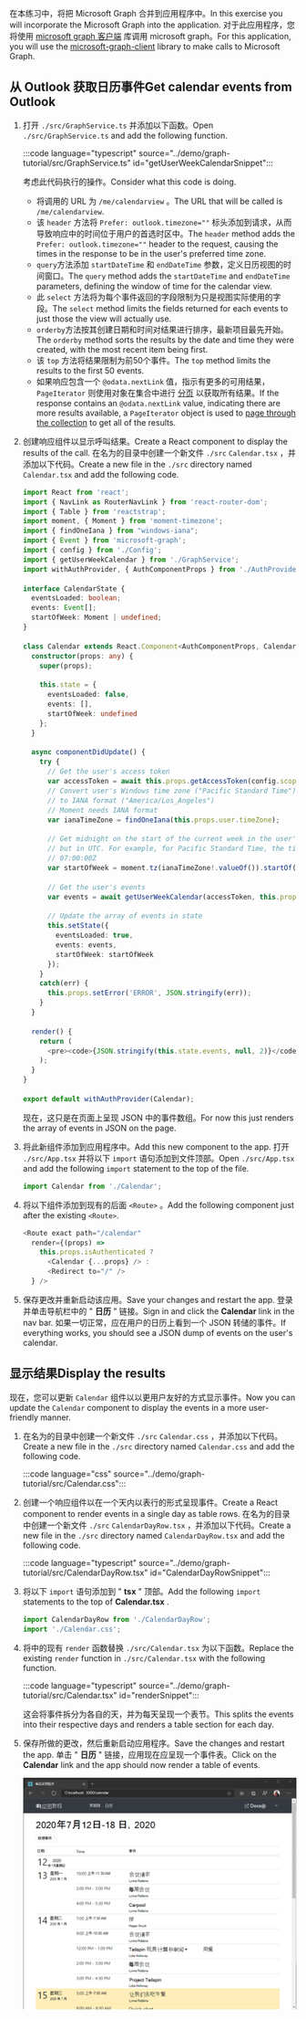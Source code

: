 <!-- markdownlint-disable MD002 MD041 -->

<span data-ttu-id="21932-101">在本练习中，将把 Microsoft Graph 合并到应用程序中。</span><span class="sxs-lookup"><span data-stu-id="21932-101">In this exercise you will incorporate the Microsoft Graph into the application.</span></span> <span data-ttu-id="21932-102">对于此应用程序，您将使用 [microsoft graph 客户端](https://github.com/microsoftgraph/msgraph-sdk-javascript) 库调用 microsoft graph。</span><span class="sxs-lookup"><span data-stu-id="21932-102">For this application, you will use the [microsoft-graph-client](https://github.com/microsoftgraph/msgraph-sdk-javascript) library to make calls to Microsoft Graph.</span></span>

## <a name="get-calendar-events-from-outlook"></a><span data-ttu-id="21932-103">从 Outlook 获取日历事件</span><span class="sxs-lookup"><span data-stu-id="21932-103">Get calendar events from Outlook</span></span>

1. <span data-ttu-id="21932-104">打开 `./src/GraphService.ts` 并添加以下函数。</span><span class="sxs-lookup"><span data-stu-id="21932-104">Open `./src/GraphService.ts` and add the following function.</span></span>

    :::code language="typescript" source="../demo/graph-tutorial/src/GraphService.ts" id="getUserWeekCalendarSnippet":::

    <span data-ttu-id="21932-105">考虑此代码执行的操作。</span><span class="sxs-lookup"><span data-stu-id="21932-105">Consider what this code is doing.</span></span>

    - <span data-ttu-id="21932-106">将调用的 URL 为 `/me/calendarview` 。</span><span class="sxs-lookup"><span data-stu-id="21932-106">The URL that will be called is `/me/calendarview`.</span></span>
    - <span data-ttu-id="21932-107">该 `header` 方法将 `Prefer: outlook.timezone=""` 标头添加到请求，从而导致响应中的时间位于用户的首选时区中。</span><span class="sxs-lookup"><span data-stu-id="21932-107">The `header` method adds the `Prefer: outlook.timezone=""` header to the request, causing the times in the response to be in the user's preferred time zone.</span></span>
    - <span data-ttu-id="21932-108">`query`方法添加 `startDateTime` 和 `endDateTime` 参数，定义日历视图的时间窗口。</span><span class="sxs-lookup"><span data-stu-id="21932-108">The `query` method adds the `startDateTime` and `endDateTime` parameters, defining the window of time for the calendar view.</span></span>
    - <span data-ttu-id="21932-109">此 `select` 方法将为每个事件返回的字段限制为只是视图实际使用的字段。</span><span class="sxs-lookup"><span data-stu-id="21932-109">The `select` method limits the fields returned for each events to just those the view will actually use.</span></span>
    - <span data-ttu-id="21932-110">`orderby`方法按其创建日期和时间对结果进行排序，最新项目最先开始。</span><span class="sxs-lookup"><span data-stu-id="21932-110">The `orderby` method sorts the results by the date and time they were created, with the most recent item being first.</span></span>
    - <span data-ttu-id="21932-111">该 `top` 方法将结果限制为前50个事件。</span><span class="sxs-lookup"><span data-stu-id="21932-111">The `top` method limits the results to the first 50 events.</span></span>
    - <span data-ttu-id="21932-112">如果响应包含一个 `@odata.nextLink` 值，指示有更多的可用结果， `PageIterator` 则使用对象在集合中进行 [分页](https://docs.microsoft.com/graph/sdks/paging?tabs=typeScript) 以获取所有结果。</span><span class="sxs-lookup"><span data-stu-id="21932-112">If the response contains an `@odata.nextLink` value, indicating there are more results available, a `PageIterator` object is used to [page through the collection](https://docs.microsoft.com/graph/sdks/paging?tabs=typeScript) to get all of the results.</span></span>

1. <span data-ttu-id="21932-113">创建响应组件以显示呼叫结果。</span><span class="sxs-lookup"><span data-stu-id="21932-113">Create a React component to display the results of the call.</span></span> <span data-ttu-id="21932-114">在名为的目录中创建一个新文件 `./src` `Calendar.tsx` ，并添加以下代码。</span><span class="sxs-lookup"><span data-stu-id="21932-114">Create a new file in the `./src` directory named `Calendar.tsx` and add the following code.</span></span>

    ```typescript
    import React from 'react';
    import { NavLink as RouterNavLink } from 'react-router-dom';
    import { Table } from 'reactstrap';
    import moment, { Moment } from 'moment-timezone';
    import { findOneIana } from "windows-iana";
    import { Event } from 'microsoft-graph';
    import { config } from './Config';
    import { getUserWeekCalendar } from './GraphService';
    import withAuthProvider, { AuthComponentProps } from './AuthProvider';

    interface CalendarState {
      eventsLoaded: boolean;
      events: Event[];
      startOfWeek: Moment | undefined;
    }

    class Calendar extends React.Component<AuthComponentProps, CalendarState> {
      constructor(props: any) {
        super(props);

        this.state = {
          eventsLoaded: false,
          events: [],
          startOfWeek: undefined
        };
      }

      async componentDidUpdate() {
        try {
          // Get the user's access token
          var accessToken = await this.props.getAccessToken(config.scopes);
          // Convert user's Windows time zone ("Pacific Standard Time")
          // to IANA format ("America/Los_Angeles")
          // Moment needs IANA format
          var ianaTimeZone = findOneIana(this.props.user.timeZone);

          // Get midnight on the start of the current week in the user's timezone,
          // but in UTC. For example, for Pacific Standard Time, the time value would be
          // 07:00:00Z
          var startOfWeek = moment.tz(ianaTimeZone!.valueOf()).startOf('week').utc();

          // Get the user's events
          var events = await getUserWeekCalendar(accessToken, this.props.user.timeZone, startOfWeek);

          // Update the array of events in state
          this.setState({
            eventsLoaded: true,
            events: events,
            startOfWeek: startOfWeek
          });
        }
        catch(err) {
          this.props.setError('ERROR', JSON.stringify(err));
        }
      }

      render() {
        return (
          <pre><code>{JSON.stringify(this.state.events, null, 2)}</code></pre>
        );
      }
    }

    export default withAuthProvider(Calendar);
    ```

    <span data-ttu-id="21932-115">现在，这只是在页面上呈现 JSON 中的事件数组。</span><span class="sxs-lookup"><span data-stu-id="21932-115">For now this just renders the array of events in JSON on the page.</span></span>

1. <span data-ttu-id="21932-116">将此新组件添加到应用程序中。</span><span class="sxs-lookup"><span data-stu-id="21932-116">Add this new component to the app.</span></span> <span data-ttu-id="21932-117">打开 `./src/App.tsx` 并将以下 `import` 语句添加到文件顶部。</span><span class="sxs-lookup"><span data-stu-id="21932-117">Open `./src/App.tsx` and add the following `import` statement to the top of the file.</span></span>

    ```typescript
    import Calendar from './Calendar';
    ```

1. <span data-ttu-id="21932-118">将以下组件添加到现有的后面 `<Route>` 。</span><span class="sxs-lookup"><span data-stu-id="21932-118">Add the following component just after the existing `<Route>`.</span></span>

    ```typescript
    <Route exact path="/calendar"
      render={(props) =>
        this.props.isAuthenticated ?
          <Calendar {...props} /> :
          <Redirect to="/" />
      } />
    ```

1. <span data-ttu-id="21932-119">保存更改并重新启动该应用。</span><span class="sxs-lookup"><span data-stu-id="21932-119">Save your changes and restart the app.</span></span> <span data-ttu-id="21932-120">登录并单击导航栏中的 " **日历** " 链接。</span><span class="sxs-lookup"><span data-stu-id="21932-120">Sign in and click the **Calendar** link in the nav bar.</span></span> <span data-ttu-id="21932-121">如果一切正常，应在用户的日历上看到一个 JSON 转储的事件。</span><span class="sxs-lookup"><span data-stu-id="21932-121">If everything works, you should see a JSON dump of events on the user's calendar.</span></span>

## <a name="display-the-results"></a><span data-ttu-id="21932-122">显示结果</span><span class="sxs-lookup"><span data-stu-id="21932-122">Display the results</span></span>

<span data-ttu-id="21932-123">现在，您可以更新 `Calendar` 组件以以更用户友好的方式显示事件。</span><span class="sxs-lookup"><span data-stu-id="21932-123">Now you can update the `Calendar` component to display the events in a more user-friendly manner.</span></span>

1. <span data-ttu-id="21932-124">在名为的目录中创建一个新文件 `./src` `Calendar.css` ，并添加以下代码。</span><span class="sxs-lookup"><span data-stu-id="21932-124">Create a new file in the `./src` directory named `Calendar.css` and add the following code.</span></span>

    :::code language="css" source="../demo/graph-tutorial/src/Calendar.css":::

1. <span data-ttu-id="21932-125">创建一个响应组件以在一个天内以表行的形式呈现事件。</span><span class="sxs-lookup"><span data-stu-id="21932-125">Create a React component to render events in a single day as table rows.</span></span> <span data-ttu-id="21932-126">在名为的目录中创建一个新文件 `./src` `CalendarDayRow.tsx` ，并添加以下代码。</span><span class="sxs-lookup"><span data-stu-id="21932-126">Create a new file in the `./src` directory named `CalendarDayRow.tsx` and add the following code.</span></span>

    :::code language="typescript" source="../demo/graph-tutorial/src/CalendarDayRow.tsx" id="CalendarDayRowSnippet":::

1. <span data-ttu-id="21932-127">将以下 `import` 语句添加到 " **tsx** " 顶部。</span><span class="sxs-lookup"><span data-stu-id="21932-127">Add the following `import` statements to the top of **Calendar.tsx** .</span></span>

    ```typescript
    import CalendarDayRow from './CalendarDayRow';
    import './Calendar.css';
    ```

1. <span data-ttu-id="21932-128">将中的现有 `render` 函数替换 `./src/Calendar.tsx` 为以下函数。</span><span class="sxs-lookup"><span data-stu-id="21932-128">Replace the existing `render` function in `./src/Calendar.tsx` with the following function.</span></span>

    :::code language="typescript" source="../demo/graph-tutorial/src/Calendar.tsx" id="renderSnippet":::

    <span data-ttu-id="21932-129">这会将事件拆分为各自的天，并为每天呈现一个表节。</span><span class="sxs-lookup"><span data-stu-id="21932-129">This splits the events into their respective days and renders a table section for each day.</span></span>

1. <span data-ttu-id="21932-130">保存所做的更改，然后重新启动应用程序。</span><span class="sxs-lookup"><span data-stu-id="21932-130">Save the changes and restart the app.</span></span> <span data-ttu-id="21932-131">单击 " **日历** " 链接，应用现在应呈现一个事件表。</span><span class="sxs-lookup"><span data-stu-id="21932-131">Click on the **Calendar** link and the app should now render a table of events.</span></span>

    ![事件表的屏幕截图](./images/add-msgraph-01.png)
